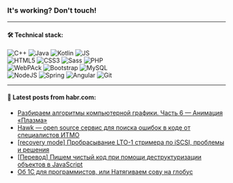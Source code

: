 ### It's working? Don't touch!

---

#### 🛠️ Technical stack:

![C++](https://img.shields.io/badge/C++-informational?logo=c%2B%2B&style=flat&logoColor=white&color=9C033A)
![Java](https://img.shields.io/badge/Java-informational?logo=java&style=flat&logoColor=white&color=007396)
![Kotlin](https://img.shields.io/badge/Kotlin-informational?logo=Kotlin&style=flat&logoColor=white&color=0095D5)
![JS](https://img.shields.io/badge/JS-informational?logo=javaScript&style=flat&logoColor=black&color=F7Df1E) <br>
![HTML5](https://img.shields.io/badge/HTML5-informational?logo=html5&style=flat&logoColor=white&color=E34F26)
![CSS3](https://img.shields.io/badge/CSS3-informational?logo=css3&style=flat&logoColor=white&color=157286)
![Sass](https://img.shields.io/badge/Saas-informational?logo=sass&style=flat&logoColor=white&color=hotpink)
![PHP](https://img.shields.io/badge/PHP-informational?logo=php&style=flat&logoColor=white&color=777BB4) <br>
![WebPAck](https://img.shields.io/badge/WebPack-informational?logo=webPack&style=flat&logoColor=white&color=FF6F00)
![Bootstrap](https://img.shields.io/badge/Bootstrap-informational?logo=Bootstrap&style=flat&logoColor=white&color=7952B3)
![MySQL](https://img.shields.io/badge/MySQL-informational?logo=MySQL&style=flat&logoColor=white&color=00f) <br>
![NodeJS](https://img.shields.io/badge/NodeJS-informational?logo=node.js&style=flat&logoColor=white&color=43853D)
![Spring](https://img.shields.io/badge/Spring-informational?logo=Spring&style=flat&logoColor=white&color=0A9EDC)
![Angular](https://img.shields.io/badge/Vue-informational?logo=vue.js&style=flat&logoColor=white&color=red)
![Git](https://img.shields.io/badge/Git-informational?logo=git&style=flat&logoColor=white&color=darkorange)

___

#### 💬 Latest posts from habr.com:

<!-- BLOG-POST-LIST:START -->
- [Разбираем алгоритмы компьютерной графики. Часть 6 — Анимация «Плазма»](https://habr.com/ru/post/658039/?utm_source=habrahabr&utm_medium=rss&utm_campaign=658039)
- [Hawk — оpen source сервис для поиска ошибок в коде от специалистов ИТМО](https://habr.com/ru/post/657983/?utm_source=habrahabr&utm_medium=rss&utm_campaign=657983)
- [[recovery mode] Пробрасывание LTO-1 стримера по iSCSI, проблемы и решения](https://habr.com/ru/post/657691/?utm_source=habrahabr&utm_medium=rss&utm_campaign=657691)
- [[Перевод] Пишем чистый код при помощи деструктуризации объектов в JavaScript](https://habr.com/ru/post/658007/?utm_source=habrahabr&utm_medium=rss&utm_campaign=658007)
- [Об 1С для программистов, или Натягиваем сову на глобус](https://habr.com/ru/post/657991/?utm_source=habrahabr&utm_medium=rss&utm_campaign=657991)
<!-- BLOG-POST-LIST:END -->

